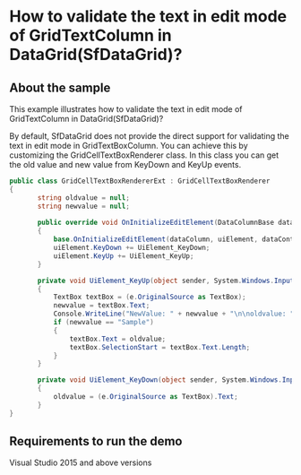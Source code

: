 # How to validate the text in edit mode of GridTextColumn in DataGrid(SfDataGrid)?	

## About the sample
This example illustrates how to validate the text in edit mode of GridTextColumn in DataGrid(SfDataGrid)?

By default, SfDataGrid does not provide the direct support for validating the text in edit mode in GridTextBoxColumn. You can achieve this by customizing the GridCellTextBoxRenderer class. In this class you can get the old value and new value from KeyDown and KeyUp events.

```C#
public class GridCellTextBoxRendererExt : GridCellTextBoxRenderer
{
       string oldvalue = null;
       string newvalue = null;
        
       public override void OnInitializeEditElement(DataColumnBase dataColumn, TextBox uiElement, object dataContext)
       {
           base.OnInitializeEditElement(dataColumn, uiElement, dataContext);
           uiElement.KeyDown += UiElement_KeyDown;
           uiElement.KeyUp += UiElement_KeyUp;
       }

       private void UiElement_KeyUp(object sender, System.Windows.Input.KeyEventArgs e)
       {
           TextBox textBox = (e.OriginalSource as TextBox);
           newvalue = textBox.Text;
           Console.WriteLine("NewValue: " + newvalue + "\n\noldvalue: " + oldvalue);
           if (newvalue == "Sample")
           {
               textBox.Text = oldvalue;
               textBox.SelectionStart = textBox.Text.Length;
           }
       }

       private void UiElement_KeyDown(object sender, System.Windows.Input.KeyEventArgs e)
       {
           oldvalue = (e.OriginalSource as TextBox).Text;
       }
} 
```

## Requirements to run the demo
Visual Studio 2015 and above versions
